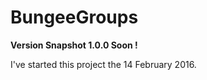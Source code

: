 <h1><strong>BungeeGroups</strong></h1> 

<strong>Version Snapshot 1.0.0 Soon !</strong>

I've started this project the 14 February 2016.
